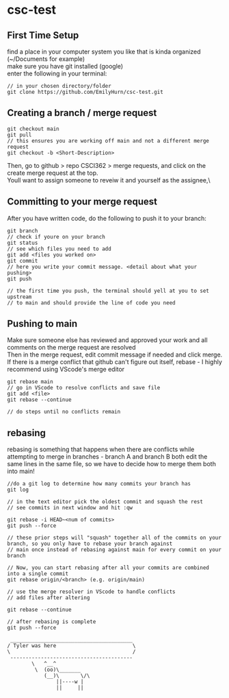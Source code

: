 # csc-test

## First Time Setup
find a place in your computer system you like that is kinda organized (~/Documents for example) \
make sure you have git installed (google) \
enter the following in your terminal:
```
// in your chosen directory/folder
git clone https://github.com/EmilyHurn/csc-test.git
```

## Creating a branch / merge request

```
git checkout main
git pull
// this ensures you are working off main and not a different merge request
git checkout -b <Short-Description>

```
Then, go to github > repo CSCI362 > merge requests, and click on the create merge request at the top.\
Youll want to assign someone to reveiw it and yourself as the assignee,\

## Committing to your merge request
After you have written code, do the following to push it to your branch:

```
git branch
// check if youre on your branch
git status
// see which files you need to add
git add <files you worked on>
git commit
// here you write your commit message. <detail about what your pushing>
git push

// the first time you push, the terminal should yell at you to set upstream
// to main and should provide the line of code you need
```

## Pushing to main
Make sure someone else has reviewed and approved your work and all comments on the merge request are resolved\
Then in the merge request, edit commit message if needed and click merge.
If there is a merge conflict that github can't figure out itself, rebase - I highly recommend using VScode's merge editor

```
git rebase main
// go in VScode to resolve conflicts and save file
git add <file>
git rebase --continue

// do steps until no conflicts remain
```

## rebasing

rebasing is something that happens when there are conflicts while attempting to merge in branches - branch A and branch B both edit the same lines in the same file, so we have to decide how to merge them both into main!

```
//do a git log to determine how many commits your branch has 
git log

// in the text editor pick the oldest commit and squash the rest
// see commits in next window and hit :qw

git rebase -i HEAD~<num of commits>
git push --force

// these prior steps will "squash" together all of the commits on your branch, so you only have to rebase your branch against
// main once instead of rebasing against main for every commit on your branch

// Now, you can start rebasing after all your commits are combined into a single commit
git rebase origin/<branch> (e.g. origin/main)

// use the merge resolver in VScode to handle conflicts
// add files after altering

git rebase --continue

// after rebasing is complete
git push --force

 ________________________________________
/ Tyler was here                         \
\                                        /
 ----------------------------------------
        \   ^__^
         \  (oo)\_______
            (__)\       \/\
                ||----w |
                ||     ||

```

